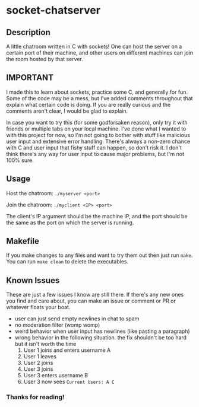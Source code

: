 # socket-chatserver

## Description
A little chatroom written in C with sockets! 
One can host the server on a certain port of their machine, 
and other users on different machines can join the room hosted by that server.

## IMPORTANT
I made this to learn about sockets, practice some C, and generally for fun. Some of the code may be a mess, but I've added comments throughout that explain what certain code is doing. If you are really curious and the comments aren't clear, I would be glad to explain.

In case you want to try this (for some godforsaken reason), only try it with friends or multiple tabs on your local machine.
I've done what I wanted to with this project for now, so I'm not going to bother with stuff like malicious user input and extensive error handling.
There's always a non-zero chance with C and user input that fishy stuff can happen, so don't risk it.
I don't think there's any way for user input to cause major problems, but I'm not 100% sure. 

## Usage
Host the chatroom: `./myserver <port>`

Join the chatroom: `./myclient <IP> <port>`

The client's IP argument should be the machine IP, and the port should be the same as the port on which the server is running. 

## Makefile
If you make changes to any files and want to try them out then just run `make`. You can run `make clean` to delete the executables.

## Known Issues
These are just a few issues I know are still there. If there's any new ones you find and care about, you can make an issue or comment or PR or whatever floats your boat.

- user can just send empty newlines in chat to spam
- no moderation filter (womp womp)
- weird behavior when user input has newlines (like pasting a paragraph)
- wrong behavior in the following situation. the fix shouldn't be too hard but it isn't worth the time
    1) User 1 joins and enters username A
    2) User 1 leaves
    3) User 2 joins
    4) User 3 joins
    5) User 3 enters username B
    6) User 3 now sees `Current Users: A C`


### Thanks for reading!

